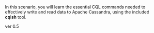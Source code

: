 In this scenario, you will learn the essential CQL commands needed to effectively write and read data to Apache Cassandra, using the included **cqlsh** tool.

ver 0.5

